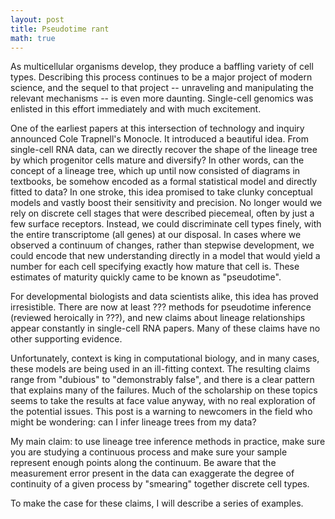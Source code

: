 ```yaml
---
layout: post
title: Pseudotime rant
math: true
---
```


As multicellular organisms develop, they produce a baffling variety of cell types. Describing this process continues to be a major project of modern science, and the sequel to that project -- unraveling and manipulating the relevant mechanisms -- is even more daunting. Single-cell genomics was enlisted in this effort immediately and with much excitement. 

One of the earliest papers at this intersection of technology and inquiry announced Cole Trapnell's Monocle. It introduced a beautiful idea. From single-cell RNA data, can we directly recover the shape of the lineage tree by which progenitor cells mature and diversify? In other words, can the concept of a lineage tree, which up until now consisted of diagrams in textbooks, be somehow encoded as a formal statistical model and directly fitted to data? In one stroke, this idea promised to take clunky conceptual models and vastly boost their sensitivity and precision. No longer would we rely on discrete cell stages that were described piecemeal, often by just a few surface receptors. Instead, we could discriminate cell types finely, with the entire transcriptome (all genes) at our disposal. In cases where we observed a continuum of changes, rather than stepwise development, we could encode that new understanding directly in a model that would yield a number for each cell specifying exactly how mature that cell is. These estimates of maturity quickly came to be known as "pseudotime".

For developmental biologists and data scientists alike, this idea has proved irresistible. There are now at least ??? methods for pseudotime inference (reviewed heroically in ???), and new claims about lineage relationships appear constantly in single-cell RNA papers. Many of these claims have no other supporting evidence.

Unfortunately, context is king in computational biology, and in many cases, these models are being used in an ill-fitting context. The resulting claims range from "dubious" to "demonstrably false", and there is a clear pattern that explains many of the failures. Much of the scholarship on these topics seems to take the results at face value anyway, with no real exploration of the potential issues. This post is a warning to newcomers in the field who might be wondering: can I infer lineage trees from my data? 

My main claim: to use lineage tree inference methods in practice, make sure you are studying a continuous process and make sure your sample represent enough points along the continuum. Be aware that the measurement error present in the data can exaggerate the degree of continuity of a given process by "smearing" together discrete cell types.

To make the case for these claims, I will describe a series of examples.